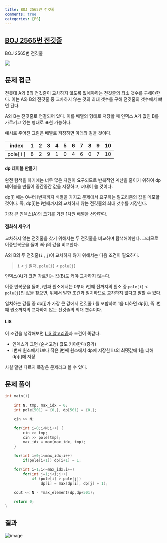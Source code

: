 ```yaml
---
title: BOJ 2565번 전깃줄
comments: true
categories: [PS]
---
```


## [BOJ 2565번 전깃줄](https://www.acmicpc.net/problem/2565)


BOJ 2565번 전깃줄

![](https://i.ibb.co/yd21TLf/image.png)

문제 접근
---
전봇대 A와 B의 전깃줄이 교차하지 않도록 없애야하는 전깃줄의 최소 갯수를 구해야한다.
이는 A와 B의 전깃줄 중 교차하지 않는 것의 최대 갯수를 구해 전깃줄의 갯수에서 뺴면 된다.

A와 B는 전깃줄로 연결되어 있다.
이를 배열의 형태로 저장할 때 인덱스 A가 값인 B를 가르키고 있는 형태로 표현 가능하다.

예시로 주어진 그림은 배열로 저장하면 아래와 같을 것이다.

|index|1|2|3|4|5|6|7|8|9|10|
|-|-|-|-|-|-|-|-|-|-|-|
|pole[ i ]|8|2|9|1|0|4|6|0|7|10|

#### dp 테이블 만들기

완전 탐색을 하기에는 너무 많은 자원이 요구되므로 반복적인 계산을 줄이기 위하여 dp테이블을 만들어 중간중간 값을 저장하고, 꺼내어 쓸 것이다.

dp[i] 에는 0부터 i번째까지 배열을 가지고 문제에서 요구하는 알고리즘의 값을 메모할 것이다.
즉, dp[i]는 i번째까지의 교차하지 않는 전깃줄의 최대 갯수를 저장한다.

가장 큰 인덱스(A)의 크기를 가진 1차원 배열을 선언한다.

#### 점화식 세우기

교차하지 않는 전깃줄을 찾기 위해서는 두 전깃줄을 비교하며 탐색해야한다.
그러므로 이중반복문을 돌며 i와 j의 값을 비교한다.

A와 B의 두 전깃줄(`i` , `j`)이 교차하지 않기 위해서는 다음 조건이 필요하다.
>  `i` < `j` 일때, `pole[i]` < `pole[j]`

인덱스(A)가 크면 가르키는 값(B)도 커야 교차하지 않는다.

이중 반복문을 돌며, i번째 원소에서는 0부터 i번째 전까지의 원소 중 `pole[i]` < `pole[j]`인 값을 찾으면, 위에서 말한 조건과 일치하므로 교차하지 않다고 말할 수 있다.

일치하는 값들 중 dp[j]가 가장 큰 값에서 전깃줄 i 를 포함하여 1을 더하면 
dp[i], 즉 i번째 원소까지의 교차하지 않는 전깃줄의 최대 갯수이다.

#### LIS

이 조건을 생각해보면 [LIS 알고리즘](https://uzun.dev/2021-01/BOJ11053)과 조건이 똑같다.

- 인덱스가 크면 (순서고정) 값도 커야한다(증가)
- i번째 원소에서 i보다 작은 j번째 원소에서 dp에 저장한 lis의 최댓값에 1을 더해 dp[i]에 저장

사실 말만 다르지 똑같은 문제라고 볼 수 있다.

문제 풀이
---
```cpp
int main(){
    
    int N, tmp, max_idx = 0;
    int pole[501] = {0,}, dp[501] = {0,};

    cin >> N;

    for(int i=0;i<N;i++) {
        cin >> tmp;
        cin >> pole[tmp];
        max_idx = max(max_idx, tmp);
    }

    for(int i=0;i<max_idx;i++) 
        if(pole[i+1]) dp[i+1] = 1;

    for(int i=1;i<=max_idx;i++)
        for(int j=1;j<i;j++)
            if (pole[i] > pole[j])
                dp[i] = max(dp[i], dp[j] + 1);
        
    cout << N - *max_element(dp,dp+501);

    return 0;
}
```

결과 
---
<img src="https://i.ibb.co/gm99K1L/image.png" alt="image" border="0">